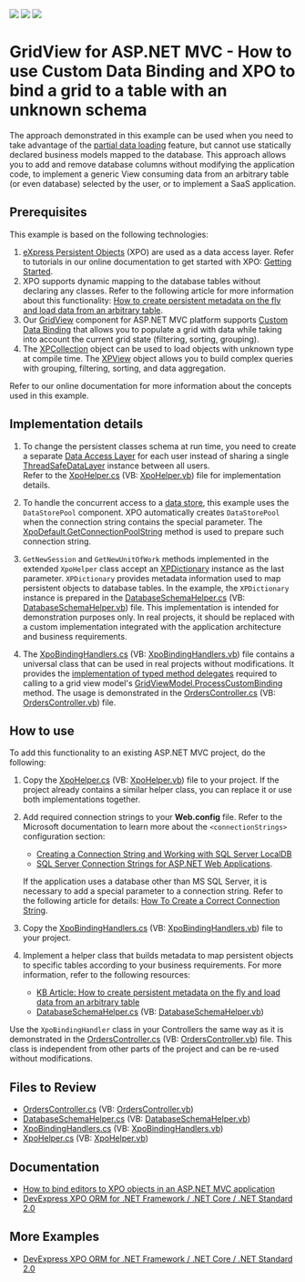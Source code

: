 <!-- default badges list -->
![](https://img.shields.io/endpoint?url=https://codecentral.devexpress.com/api/v1/VersionRange/128551043/17.2.3%2B)
[![](https://img.shields.io/badge/Open_in_DevExpress_Support_Center-FF7200?style=flat-square&logo=DevExpress&logoColor=white)](https://supportcenter.devexpress.com/ticket/details/T602001)
[![](https://img.shields.io/badge/📖_How_to_use_DevExpress_Examples-e9f6fc?style=flat-square)](https://docs.devexpress.com/GeneralInformation/403183)
<!-- default badges end -->

# GridView for ASP.NET MVC - How to use Custom Data Binding and XPO to bind a grid to a table with an unknown schema

The approach demonstrated in this example can be used when you need to take advantage of the [partial data loading](https://docs.devexpress.com/AspNetMvc/14760/components/grid-view/binding-to-data/binding-to-large-data-database-server-mode) feature, but cannot use statically declared business models mapped to the database. This approach allows you to add and remove database columns without modifying the application code, to implement a generic View consuming data from an arbitrary table (or even database) selected by the user, or to implement a SaaS application.

## Prerequisites

This example is based on the following technologies:
1. [eXpress Persistent Objects](https://docs.devexpress.com/XPO/1998/express-persistent-objects) (XPO) are used as a data access layer. Refer to tutorials in our online documentation to get started with XPO: [Getting Started](https://docs.devexpress.com/XPO/2263/getting-started).
2. XPO supports dynamic mapping to the database tables without declaring any classes.  Refer to the following article for more information about this functionality: [How to create persistent metadata on the fly and load data from an arbitrary table](https://supportcenter.devexpress.com/ticket/details/k18482/how-to-create-persistent-metadata-on-the-fly-and-load-data-from-an-arbitrary-table).
3. Our [GridView](https://docs.devexpress.com/AspNetMvc/8966/components/grid-view) component for ASP.NET MVC platform supports [Custom Data Binding](https://docs.devexpress.com/AspNetMvc/14321/components/grid-view/binding-to-data/custom-data-binding) that allows you to populate a grid with data while taking into account the current grid state (filtering, sorting, grouping).
4. The [XPCollection](https://docs.devexpress.com/XPO/DevExpress.Xpo.XPCollection) object can be used to load objects with unknown type at compile time. The [XPView](https://docs.devexpress.com/XPO/DevExpress.Xpo.XPView) object allows you to build complex queries with grouping, filtering, sorting, and data aggregation.

Refer to our online documentation for more information about the concepts used in this example.


## Implementation details

1. To change the persistent classes schema at run time, you need to create a separate [Data Access Layer](https://docs.devexpress.com/XPO/2123/connect-to-a-data-store) for each user instead of sharing a single [ThreadSafeDataLayer](https://docs.devexpress.com/XPO/DevExpress.Xpo.ThreadSafeDataLayer) instance between all users.  
Refer to the [XpoHelper.cs](./CS/XPCustomBindingExample/XPO/XpoHelper.cs) (VB: [XpoHelper.vb](./VB/XPCustomBindingExample/XPO/XpoHelper.vb)) file for implementation details.
 
1. To handle the concurrent access to a [data store](https://docs.devexpress.com/CoreLibraries/DevExpress.Xpo.DB.IDataStore), this example uses the `DataStorePool` component. XPO automatically creates `DataStorePool` when the connection string contains the special parameter. The [XpoDefault.GetConnectionPoolString](https://docs.devexpress.com/XPO/devexpress.xpo.xpodefault.getconnectionpoolstring.overloads) method is used to prepare such connection string.
 
1. `GetNewSession` and `GetNewUnitOfWork` methods implemented in the extended `XpoHelper` class accept an [XPDictionary](https://docs.devexpress.com/XPO/DevExpress.Xpo.Metadata.XPDictionary) instance as the last parameter. `XPDictionary` provides metadata information used to map persistent objects to database tables. In the example, the `XPDictionary` instance is prepared in the [DatabaseSchemaHelper.cs](./CS/XPCustomBindingExample/XPO/DatabaseSchemaHelper.cs) (VB: [DatabaseSchemaHelper.vb](./VB/XPCustomBindingExample/XPO/DatabaseSchemaHelper.vb)) file. This implementation is intended for demonstration purposes only. In real projects, it should be replaced with a custom implementation integrated with the application architecture and business requirements.
 
1. The [XpoBindingHandlers.cs](./CS/XPCustomBindingExample/XPO/XpoBindingHandlers.cs) (VB: [XpoBindingHandlers.vb](./VB/XPCustomBindingExample/XPO/XpoBindingHandlers.vb)) file contains a universal class that can be used in real projects without modifications. It provides the [implementation of typed method delegates](https://docs.devexpress.com/AspNetMvc/14553/components/grid-view/binding-to-data/custom-data-binding/implementation-of-typed-method-delegates) required to calling to a grid view model's [GridViewModel.ProcessCustomBinding](https://docs.devexpress.com/AspNetMvc/DevExpress.Web.Mvc.GridViewModel.ProcessCustomBinding.overloads) method. The usage is demonstrated in the [OrdersController.cs](./CS/XPCustomBindingExample/Controllers/OrdersController.cs) (VB: [OrdersController.vb](./VB/XPCustomBindingExample/Controllers/OrdersController.vb)) file.
 
 
## How to use


To add this functionality to an existing ASP.NET MVC project, do the following:

1. Copy the [XpoHelper.cs](./CS/XPCustomBindingExample/XPO/XpoHelper.cs) (VB: [XpoHelper.vb](./VB/XPCustomBindingExample/XPO/XpoHelper.vb)) file to your project. If the project already contains a similar helper class, you can replace it or use both implementations together.
2. Add required connection strings to your **Web.config** file. Refer to the Microsoft documentation to learn more about the `<connectionStrings>` configuration section: 
    * [Creating a Connection String and Working with SQL Server LocalDB](https://learn.microsoft.com/en-us/aspnet/mvc/overview/getting-started/introduction/creating-a-connection-string)
    * [SQL Server Connection Strings for ASP.NET Web Applications](https://learn.microsoft.com/en-us/previous-versions/aspnet/jj653752(v=vs.110)?redirectedfrom=MSDN). 
    
    If the application uses a database other than MS SQL Server, it is necessary to add a special parameter to a connection string. Refer to the following article for details: [How To Create a Correct Connection String](https://docs.devexpress.com/XPO/2114/product-information/database-systems-supported-by-xpo#how-to-create-a-correct-connection-string).
3. Copy the [XpoBindingHandlers.cs](./CS/XPCustomBindingExample/XPO/XpoBindingHandlers.cs) (VB: [XpoBindingHandlers.vb](./VB/XPCustomBindingExample/XPO/XpoBindingHandlers.vb)) file to your project.
4. Implement a helper class that builds metadata to map persistent objects to specific tables according to your business requirements. For more information, refer to the following resources:

    * [KB Article: How to create persistent metadata on the fly and load data from an arbitrary table](https://supportcenter.devexpress.com/ticket/details/k18482/how-to-create-persistent-metadata-on-the-fly-and-load-data-from-an-arbitrary-table)
    * [DatabaseSchemaHelper.cs](./CS/XPCustomBindingExample/XPO/DatabaseSchemaHelper.cs) (VB: [DatabaseSchemaHelper.vb](./VB/XPCustomBindingExample/XPO/DatabaseSchemaHelper.vb))

Use the `XpoBindingHandler` class in your Controllers the same way as it is demonstrated in the [OrdersController.cs](./CS/XPCustomBindingExample/Controllers/OrdersController.cs) (VB: [OrdersController.vb](./VB/XPCustomBindingExample/Controllers/OrdersController.vb)) file. This class is independent from other parts of the project and can be re-used without modifications.

## Files to Review

* [OrdersController.cs](./CS/XPCustomBindingExample/Controllers/OrdersController.cs) (VB: [OrdersController.vb](./VB/XPCustomBindingExample/Controllers/OrdersController.vb))
* [DatabaseSchemaHelper.cs](./CS/XPCustomBindingExample/XPO/DatabaseSchemaHelper.cs) (VB: [DatabaseSchemaHelper.vb](./VB/XPCustomBindingExample/XPO/DatabaseSchemaHelper.vb))
* [XpoBindingHandlers.cs](./CS/XPCustomBindingExample/XPO/XpoBindingHandlers.cs) (VB: [XpoBindingHandlers.vb](./VB/XPCustomBindingExample/XPO/XpoBindingHandlers.vb))
* [XpoHelper.cs](./CS/XPCustomBindingExample/XPO/XpoHelper.cs) (VB: [XpoHelper.vb](./VB/XPCustomBindingExample/XPO/XpoHelper.vb))

## Documentation

* [How to bind editors to XPO objects in an ASP.NET MVC application](https://supportcenter.devexpress.com/ticket/details/k18525/how-to-bind-editors-to-xpo-objects-in-an-asp-net-mvc-application)
* [DevExpress XPO ORM for .NET Framework / .NET Core / .NET Standard 2.0](https://github.com/DevExpress/XPO/tree/master/Tutorials/ASP.NET/WebForms/CS)

## More Examples

* [DevExpress XPO ORM for .NET Framework / .NET Core / .NET Standard 2.0](https://github.com/DevExpress/XPO/tree/master/Tutorials/ASP.NET/WebForms/CS)
